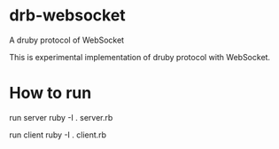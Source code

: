 drb-websocket
=====

A druby protocol of WebSocket

This is experimental implementation of druby protocol with WebSocket.

How to run
=====

run server
    ruby -I . server.rb

run client
    ruby -I . client.rb

